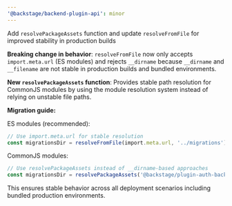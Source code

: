 ```yaml
---
'@backstage/backend-plugin-api': minor
---
```


Add `resolvePackageAssets` function and update `resolveFromFile` for improved stability in production builds

**Breaking change in behavior**: `resolveFromFile` now only accepts `import.meta.url` (ES modules) and rejects `__dirname` because `__dirname` and `__filename` are not stable in production builds and bundled environments.

**New `resolvePackageAssets` function**: Provides stable path resolution for CommonJS modules by using the module resolution system instead of relying on unstable file paths.

**Migration guide:**

ES modules (recommended):
```typescript
// Use import.meta.url for stable resolution
const migrationsDir = resolveFromFile(import.meta.url, '../migrations');
```

CommonJS modules:
```typescript
// Use resolvePackageAssets instead of __dirname-based approaches
const migrationsDir = resolvePackageAssets('@backstage/plugin-auth-backend', 'migrations');
```

This ensures stable behavior across all deployment scenarios including bundled production environments.